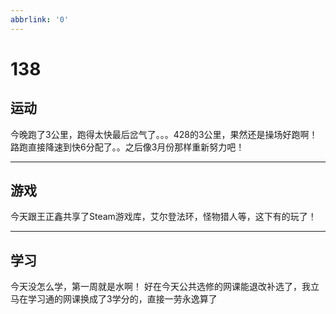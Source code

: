 ```yaml
---
abbrlink: '0'
---
```

# 138

## 运动

今晚跑了3公里，跑得太快最后岔气了。。。428的3公里，果然还是操场好跑啊！路跑直接降速到快6分配了。。之后像3月份那样重新努力吧！
***

## 游戏

今天跟王正鑫共享了Steam游戏库，艾尔登法环，怪物猎人等，这下有的玩了！
***

## 学习

今天没怎么学，第一周就是水啊！
好在今天公共选修的网课能退改补选了，我立马在学习通的网课换成了3学分的，直接一劳永逸算了
